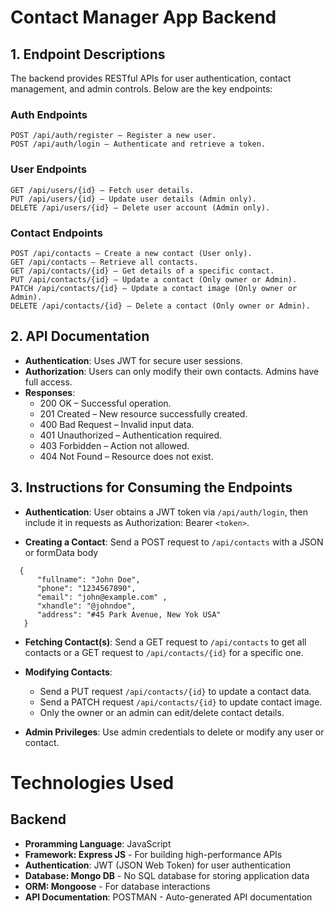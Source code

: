 # Contact Manager App Backend

## 1. Endpoint Descriptions

The backend provides RESTful APIs for user authentication, contact management, and admin controls. Below are the key endpoints:

### **Auth Endpoints**

```http
POST /api/auth/register – Register a new user.
POST /api/auth/login – Authenticate and retrieve a token.
```

### **User Endpoints**

```http
GET /api/users/{id} – Fetch user details.
PUT /api/users/{id} – Update user details (Admin only).
DELETE /api/users/{id} – Delete user account (Admin only).
```

### **Contact Endpoints**

```http
POST /api/contacts – Create a new contact (User only).
GET /api/contacts – Retrieve all contacts.
GET /api/contacts/{id} – Get details of a specific contact.
PUT /api/contacts/{id} – Update a contact (Only owner or Admin).
PATCH /api/contacts/{id} – Update a contact image (Only owner or Admin).
DELETE /api/contacts/{id} – Delete a contact (Only owner or Admin).
```

## 2. API Documentation

- **Authentication**: Uses JWT for secure user sessions.
- **Authorization**: Users can only modify their own contacts. Admins have full
  access.
- **Responses**:
  - 200 OK – Successful operation.
  - 201 Created – New resource successfully created.
  - 400 Bad Request – Invalid input data.
  - 401 Unauthorized – Authentication required.
  - 403 Forbidden – Action not allowed.
  - 404 Not Found – Resource does not exist.

## 3. Instructions for Consuming the Endpoints

- **Authentication**: User obtains a JWT token via `/api/auth/login`, then
  include it in requests as Authorization: Bearer `<token>`.

- **Creating a Contact**: Send a POST request to `/api/contacts` with a JSON or formData body

```
  {
      "fullname": "John Doe",
      "phone": "1234567890",
      "email": "john@example.com" ,
      "xhandle": "@johndoe",
      "address": "#45 Park Avenue, New Yok USA"
   }
```

- **Fetching Contact(s)**: Send a GET request to `/api/contacts` to get all
  contacts or a GET request to `/api/contacts/{id}` for a specific one.

- **Modifying Contacts**:

  - Send a PUT request `/api/contacts/{id}` to update a contact data.
  - Send a PATCH request `/api/contacts/{id}` to update contact image.
  - Only the owner or an admin can edit/delete contact details.

- **Admin Privileges**: Use admin credentials to delete or modify any user or contact.

# Technologies Used

## Backend

- **Proramming Language**: JavaScript
- **Framework: Express JS** - For building high-performance APIs
- **Authentication**: JWT (JSON Web Token) for user authentication
- **Database: Mongo DB** - No SQL database for storing application data
- **ORM: Mongoose** - For database interactions
- **API Documentation**: POSTMAN - Auto-generated API documentation
